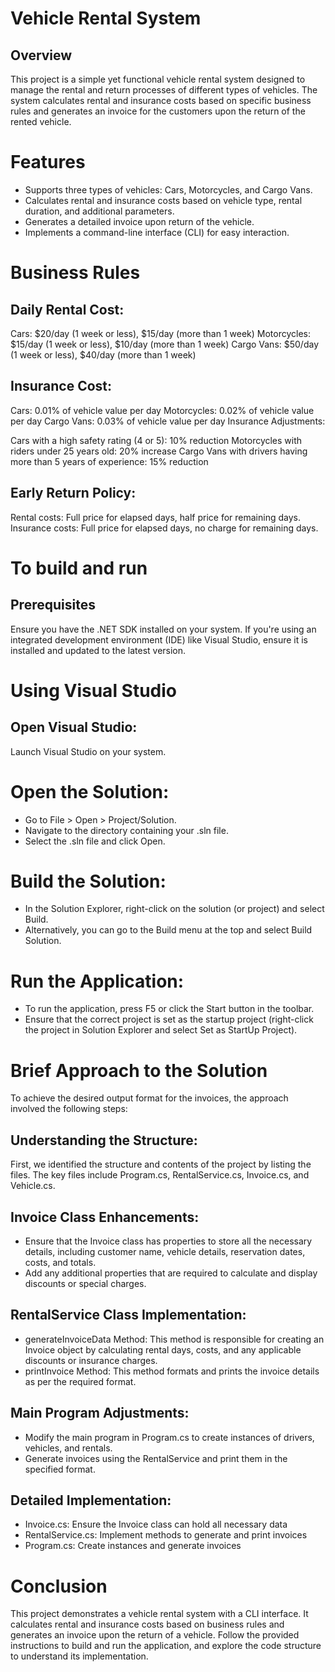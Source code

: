 # Vehicle Rental System
## Overview
This project is a simple yet functional vehicle rental system designed to manage the rental and return processes of different types of vehicles. The system calculates rental and insurance costs based on specific business rules and generates an invoice for the customers upon the return of the rented vehicle.

# Features
 - Supports three types of vehicles: Cars, Motorcycles, and Cargo Vans.
 - Calculates rental and insurance costs based on vehicle type, rental duration, and additional parameters.
 - Generates a detailed invoice upon return of the vehicle.
 - Implements a command-line interface (CLI) for easy interaction.

# Business Rules
## Daily Rental Cost:

Cars: $20/day (1 week or less), $15/day (more than 1 week)
Motorcycles: $15/day (1 week or less), $10/day (more than 1 week)
Cargo Vans: $50/day (1 week or less), $40/day (more than 1 week)

## Insurance Cost:

Cars: 0.01% of vehicle value per day
Motorcycles: 0.02% of vehicle value per day
Cargo Vans: 0.03% of vehicle value per day
Insurance Adjustments:

Cars with a high safety rating (4 or 5): 10% reduction
Motorcycles with riders under 25 years old: 20% increase
Cargo Vans with drivers having more than 5 years of experience: 15% reduction

## Early Return Policy:

Rental costs: Full price for elapsed days, half price for remaining days.
Insurance costs: Full price for elapsed days, no charge for remaining days.

# To build and run
## Prerequisites
Ensure you have the .NET SDK installed on your system.
If you're using an integrated development environment (IDE) like Visual Studio, ensure it is installed and updated to the latest version.

# Using Visual Studio
## Open Visual Studio:
Launch Visual Studio on your system.

# Open the Solution:

 - Go to File > Open > Project/Solution.
 - Navigate to the directory containing your .sln file.
 - Select the .sln file and click Open.

# Build the Solution:

 - In the Solution Explorer, right-click on the solution (or project) and select Build.
 - Alternatively, you can go to the Build menu at the top and select Build Solution.

# Run the Application:

 - To run the application, press F5 or click the Start button in the toolbar.
 - Ensure that the correct project is set as the startup project (right-click the project in Solution Explorer and select Set as StartUp Project).

# Brief Approach to the Solution
To achieve the desired output format for the invoices, the approach involved the following steps:

## Understanding the Structure:
First, we identified the structure and contents of the project by listing the files. The key files include Program.cs, RentalService.cs, Invoice.cs, and Vehicle.cs.

## Invoice Class Enhancements:
 - Ensure that the Invoice class has properties to store all the necessary details, including customer name, vehicle details, reservation dates, costs, and totals.
 - Add any additional properties that are required to calculate and display discounts or special charges.

## RentalService Class Implementation:
 - generateInvoiceData Method: This method is responsible for creating an Invoice object by calculating rental days, costs, and any applicable discounts or insurance charges.
 - printInvoice Method: This method formats and prints the invoice details as per the required format.

## Main Program Adjustments:
 - Modify the main program in Program.cs to create instances of drivers, vehicles, and rentals.
 - Generate invoices using the RentalService and print them in the specified format.

## Detailed Implementation:
 - Invoice.cs: Ensure the Invoice class can hold all necessary data
 - RentalService.cs: Implement methods to generate and print invoices
 - Program.cs: Create instances and generate invoices
   
# Conclusion
This project demonstrates a vehicle rental system with a CLI interface. It calculates rental and insurance costs based on business rules and generates an invoice upon the return of a vehicle. Follow the provided instructions to build and run the application, and explore the code structure to understand its implementation.
